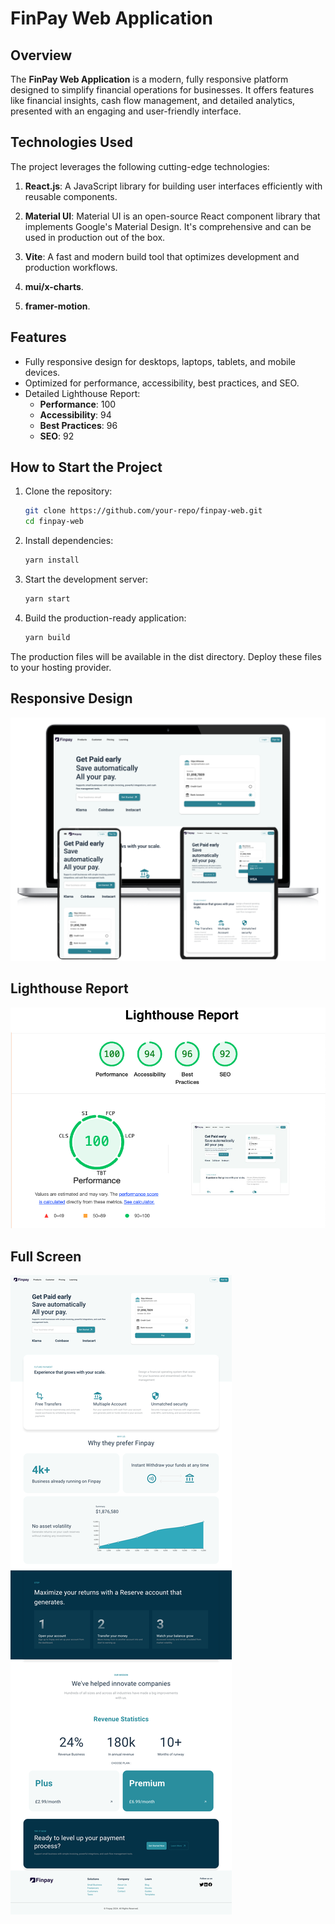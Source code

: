 # FinPay Web Application

## Overview

The **FinPay Web Application** is a modern, fully responsive platform designed to simplify financial operations for businesses. It offers features like financial insights, cash flow management, and detailed analytics, presented with an engaging and user-friendly interface.

## Technologies Used

The project leverages the following cutting-edge technologies:

1. **React.js**: A JavaScript library for building user interfaces efficiently with reusable components.

2. **Material UI**: Material UI is an open-source React component library that implements Google's Material Design. It's comprehensive and can be used in production out of the box.

3. **Vite**: A fast and modern build tool that optimizes development and production workflows.

4. **mui/x-charts**.
5. **framer-motion**.

## Features

- Fully responsive design for desktops, laptops, tablets, and mobile devices.
- Optimized for performance, accessibility, best practices, and SEO.
- Detailed Lighthouse Report:
  - **Performance**: 100
  - **Accessibility**: 94
  - **Best Practices**: 96
  - **SEO**: 92

## How to Start the Project

1. Clone the repository:

   ```bash
   git clone https://github.com/your-repo/finpay-web.git
   cd finpay-web

   ```

2. Install dependencies:

   ```bash
   yarn install

   ```

3. Start the development server:

   ```bash
   yarn start

   ```

4. Build the production-ready application:
   ```bash
   yarn build
   ```

The production files will be available in the dist directory. Deploy these files to your hosting provider.

## Responsive Design

![FinPay Dashboard](src/assets/Design%20Screen%20.png 'FinPay Dashboard Screenshot')

## Lighthouse Report

![FinPay Dashboard](src/assets/Lighthouse%20Report.png 'FinPay Dashboard Screenshot')

## Full Screen

![FinPay Dashboard](src/assets/full-screen.png 'FinPay Dashboard Screenshot')
